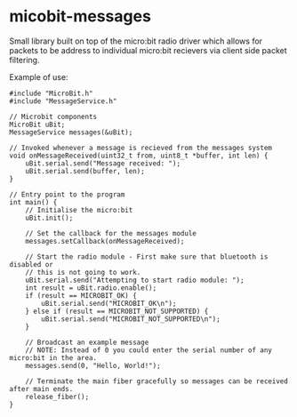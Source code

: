 # micobit-messages
Small library built on top of the micro:bit radio driver which allows for packets to be address to individual micro:bit recievers via client side packet filtering.

Example of use:
```
#include "MicroBit.h"
#include "MessageService.h"

// Microbit components
MicroBit uBit;
MessageService messages(&uBit);

// Invoked whenever a message is recieved from the messages system
void onMessageReceived(uint32_t from, uint8_t *buffer, int len) {
	uBit.serial.send("Message received: ");
	uBit.serial.send(buffer, len);
}

// Entry point to the program
int main() {
	// Initialise the micro:bit
	uBit.init();

	// Set the callback for the messages module
	messages.setCallback(onMessageReceived);

	// Start the radio module - First make sure that bluetooth is disabled or
	// this is not going to work.
	uBit.serial.send("Attempting to start radio module: ");
	int result = uBit.radio.enable();
	if (result == MICROBIT_OK) {
		uBit.serial.send("MICROBIT_OK\n");
	} else if (result == MICROBIT_NOT_SUPPORTED) {
		uBit.serial.send("MICROBIT_NOT_SUPPORTED\n");
	}

	// Broadcast an example message
	// NOTE: Instead of 0 you could enter the serial number of any micro:bit in the area.
	messages.send(0, "Hello, World!");

	// Terminate the main fiber gracefully so messages can be received after main ends.
	release_fiber();
}
```
